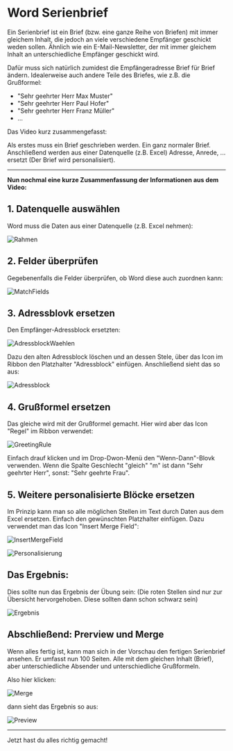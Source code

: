 # Word Serienbrief

Ein Serienbrief ist ein Brief (bzw. eine ganze Reihe von Briefen) mit immer gleichem Inhalt, die jedoch an viele verschiedene Empfänger geschickt weden sollen. Ähnlich wie ein E-Mail-Newsletter, der mit immer gleichem Inhalt an unterschiedliche Empfänger geschickt wird.

Dafür muss sich natürlich zumidest die Empfängeradresse Brief für Brief ändern. Idealerweise auch andere Teile des Briefes, wie z.B. die Grußformel:

* "Sehr geehrter Herr Max Muster"
* "Sehr geehrter Herr Paul Hofer"
* "Sehr geehrter Herr Franz Müller"
* ...

Das Video kurz zusammengefasst:

Als erstes muss ein Brief geschrieben werden. Ein ganz normaler Brief. Anschließend werden aus einer Datenquelle (z.B. Excel) Adresse, Anrede, ... ersetzt (Der Brief wird personalisiert).

---
**Nun nochmal eine kurze Zusammenfassung der Informationen aus dem Video:**

## 1. Datenquelle auswählen

Word muss die Daten aus einer Datenquelle (z.B. Excel nehmen):

![Rahmen](ListeWaehlen.png)

## 2. Felder überprüfen

Gegebenenfalls die Felder überprüfen, ob Word diese auch zuordnen kann:

![MatchFields](MatchFields.PNG)

## 3. Adressblovk ersetzen

Den Empfänger-Adressblock ersetzten:

![AdressblockWaehlen](AdressblockWaehlen.PNG)

Dazu den alten Adressblock löschen und an dessen Stele, über das Icon im Ribbon den Platzhalter "Adressblock" einfügen. Anschließend sieht das so aus:

![Adressblock](Adressblock.PNG)

## 4. Grußformel ersetzen

Das gleiche wird mit der Grußformel gemacht. Hier wird aber das Icon "Regel" im Ribbon verwendet:

![GreetingRule](GreetingRule.PNG)

Einfach drauf klicken und im Drop-Dwon-Menü den "Wenn-Dann"-Blovk verwenden. Wenn die Spalte Geschlecht "gleich" "m" ist dann "Sehr geehrter Herr", sonst: "Sehr geehrte Frau".

## 5. Weitere personalisierte Blöcke ersetzen

Im Prinzip kann man so alle möglichen Stellen im Text durch Daten aus dem Excel ersetzen. Einfach den gewünschten Platzhalter einfügen. Dazu verwendet man das Icon "Insert Merge Field":

![InsertMergeField](InsertMergeField.PNG)

![Personalisierung](Personalisierung.PNG)

## Das Ergebnis:

Dies sollte nun das Ergebnis der Übung sein: (Die roten Stellen sind nur zur Übersicht hervorgehoben. Diese sollten dann schon schwarz sein)

![Ergebnis](Ergebnis.PNG)

## Abschließend: Prerview und Merge

Wenn alles fertig ist, kann man sich in der Vorschau den fertigen Serienbrief ansehen. Er umfasst nun 100 Seiten. Alle mit dem gleichen Inhalt (Brief), aber unterschiedliche Absender und unterschiedliche Grußformeln.

Also hier klicken:

![Merge](Merge.PNG)

dann sieht das Ergebnis so aus:

![Preview](Preview.PNG)

---
Jetzt hast du alles richtig gemacht!